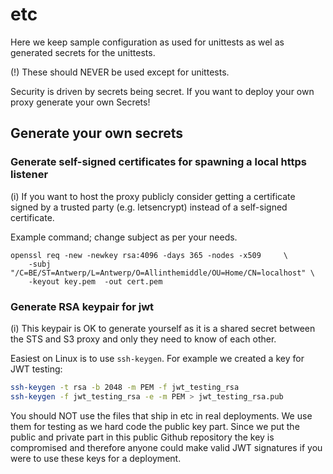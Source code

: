 # etc

Here we keep sample configuration as used for unittests as wel as generated secrets for the unittests.

(!) These should NEVER be used except for unittests.

Security is driven by secrets being secret. If you want to deploy your own proxy generate your own Secrets!


## Generate your own secrets

### Generate self-signed certificates for spawning a local https listener

(i) If you want to host the proxy publicly consider getting a certificate signed by a trusted party (e.g. letsencrypt) instead of a self-signed certificate.

Example command; change subject as per your needs.
```
openssl req -new -newkey rsa:4096 -days 365 -nodes -x509     \
    -subj "/C=BE/ST=Antwerp/L=Antwerp/O=Allinthemiddle/OU=Home/CN=localhost" \
    -keyout key.pem  -out cert.pem
```

### Generate RSA keypair for jwt

(i) This keypair is OK to generate yourself as it is a shared secret between the STS and S3 proxy and only they need to know of each other.

Easiest on Linux is to use `ssh-keygen`. For example we created a key for JWT testing:

```sh
ssh-keygen -t rsa -b 2048 -m PEM -f jwt_testing_rsa
ssh-keygen -f jwt_testing_rsa -e -m PEM > jwt_testing_rsa.pub
```

You should NOT use the files that ship in etc in real deployments. We use them for testing
as we hard code the public key part. Since we put the public and private part in this public
Github repository the key is compromised and therefore anyone could make valid JWT signatures
if you were to use these keys for a deployment.

